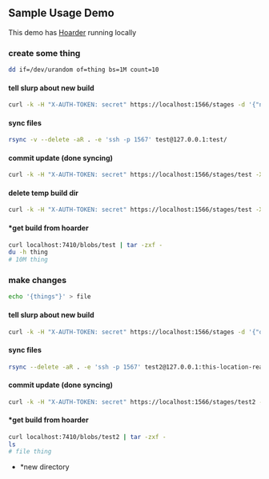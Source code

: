 ## Sample Usage Demo
This demo has [Hoarder](github.com/mu-box/hoarder) running locally

### create some thing
```sh
dd if=/dev/urandom of=thing bs=1M count=10
```

#### tell slurp about new build
```sh
curl -k -H "X-AUTH-TOKEN: secret" https://localhost:1566/stages -d '{"new-id": "test"}'
```

#### sync files
```sh
rsync -v --delete -aR . -e 'ssh -p 1567' test@127.0.0.1:test/
```

#### commit update (done syncing)
```sh
curl -k -H "X-AUTH-TOKEN: secret" https://localhost:1566/stages/test -X PUT
```

#### delete temp build dir
```sh
curl -k -H "X-AUTH-TOKEN: secret" https://localhost:1566/stages/test -X DELETE
```

#### *get build from hoarder
```sh
curl localhost:7410/blobs/test | tar -zxf -
du -h thing
# 10M thing
```

### make changes
```sh
echo '{things"}' > file
```

#### tell slurp about new build
```sh
curl -k -H "X-AUTH-TOKEN: secret" https://localhost:1566/stages -d '{"old-id": "test", "new-id": "test2"}'
```

#### sync files
```sh
rsync --delete -aR . -e 'ssh -p 1567' test2@127.0.0.1:this-location-really-doesnt-matter
```

#### commit update (done syncing)
```sh
curl -k -H "X-AUTH-TOKEN: secret" https://localhost:1566/stages/test2 -X PUT
```

#### *get build from hoarder
```sh
curl localhost:7410/blobs/test2 | tar -zxf -
ls
# file thing
```
- *new directory
